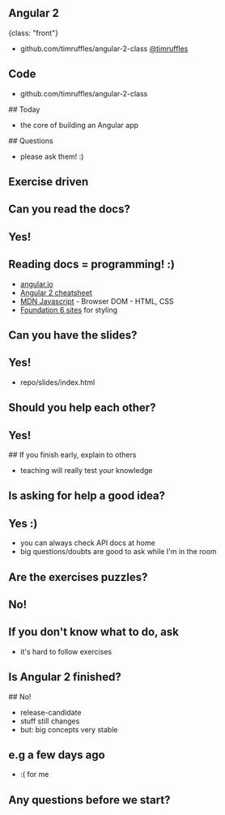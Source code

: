 ## Angular 2
{class: "front"}

- github.com/timruffles/angular-2-class
[@timruffles](https://truffles.me.uk)

## Code

- github.com/timruffles/angular-2-class

## Today

- the core of building an Angular app

## Questions

- please ask them! :)

## Exercise driven

## Can you read the docs?

## Yes!

## Reading docs = programming! :)

- [angular.io](https://angular.io/)
- [Angular 2 cheatsheet](https://angular.io/docs/ts/latest/cheatsheet.html)
- [MDN Javascript](https://developer.mozilla.org/en-US/docs/Web/JavaScript) - Browser DOM - HTML, CSS
- [Foundation 6 sites](http://foundation.zurb.com/sites/docs/) for styling 

## Can you have the slides?

## Yes!

- repo/slides/index.html

## Should you help each other?

## Yes!

## If you finish early, explain to others

- teaching will really test your knowledge


## Is asking for help a good idea?

## Yes :)

- you can always check API docs at home
- big questions/doubts are good to ask while I'm in the room

## Are the exercises puzzles?

## No!

## If you don't know what to do, ask

- it's hard to follow exercises

## Is Angular 2 finished?

## No!

- release-candidate
- stuff still changes
- but: big concepts very stable

## e.g a few days ago

- :( for me

## Any questions before we start?
